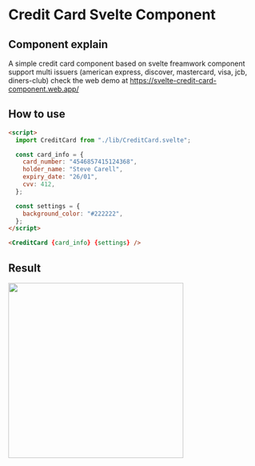 # Credit Card Svelte Component

## Component explain
A simple credit card component based on svelte freamwork
component support multi issuers (american express, discover, mastercard, visa, jcb, diners-club)
check the web demo at https://svelte-credit-card-component.web.app/

## How to use
```html
<script>
  import CreditCard from "./lib/CreditCard.svelte";

  const card_info = {
    card_number: "4546857415124368",
    holder_name: "Steve Carell",
    expiry_date: "26/01",
    cvv: 412,
  };

  const settings = {
    background_color: "#222222",
  };
</script>

<CreditCard {card_info} {settings} />
```

## Result
<img src="https://user-images.githubusercontent.com/25385540/192116257-7672979b-bbd4-4b02-83ec-3b69fc434ab5.gif" width="350" />


